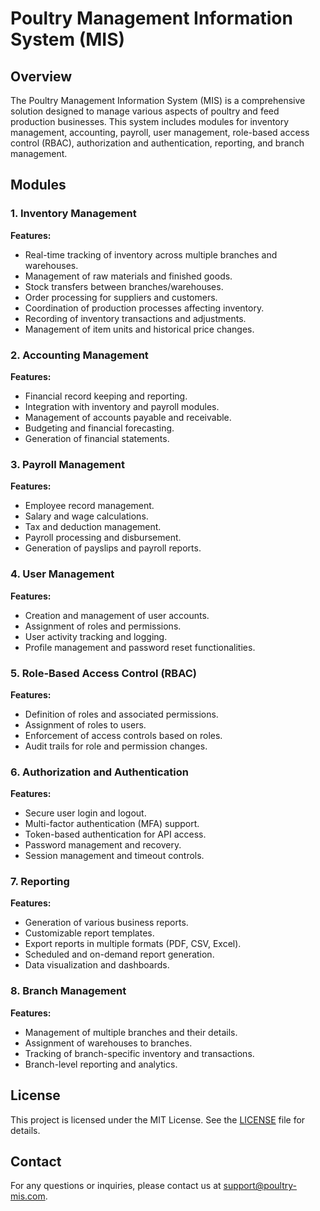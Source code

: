 # Poultry Management Information System (MIS)

## Overview

The Poultry Management Information System (MIS) is a comprehensive solution designed to manage various aspects of poultry and feed production businesses. This system includes modules for inventory management, accounting, payroll, user management, role-based access control (RBAC), authorization and authentication, reporting, and branch management.

## Modules

### 1. Inventory Management

**Features:**

- Real-time tracking of inventory across multiple branches and warehouses.
- Management of raw materials and finished goods.
- Stock transfers between branches/warehouses.
- Order processing for suppliers and customers.
- Coordination of production processes affecting inventory.
- Recording of inventory transactions and adjustments.
- Management of item units and historical price changes.

### 2. Accounting Management

**Features:**

- Financial record keeping and reporting.
- Integration with inventory and payroll modules.
- Management of accounts payable and receivable.
- Budgeting and financial forecasting.
- Generation of financial statements.

### 3. Payroll Management

**Features:**

- Employee record management.
- Salary and wage calculations.
- Tax and deduction management.
- Payroll processing and disbursement.
- Generation of payslips and payroll reports.

### 4. User Management

**Features:**

- Creation and management of user accounts.
- Assignment of roles and permissions.
- User activity tracking and logging.
- Profile management and password reset functionalities.

### 5. Role-Based Access Control (RBAC)

**Features:**

- Definition of roles and associated permissions.
- Assignment of roles to users.
- Enforcement of access controls based on roles.
- Audit trails for role and permission changes.

### 6. Authorization and Authentication

**Features:**

- Secure user login and logout.
- Multi-factor authentication (MFA) support.
- Token-based authentication for API access.
- Password management and recovery.
- Session management and timeout controls.

### 7. Reporting

**Features:**

- Generation of various business reports.
- Customizable report templates.
- Export reports in multiple formats (PDF, CSV, Excel).
- Scheduled and on-demand report generation.
- Data visualization and dashboards.

### 8. Branch Management

**Features:**

- Management of multiple branches and their details.
- Assignment of warehouses to branches.
- Tracking of branch-specific inventory and transactions.
- Branch-level reporting and analytics.


## License

This project is licensed under the MIT License. See the [LICENSE](LICENSE) file for details.

## Contact

For any questions or inquiries, please contact us at support@poultry-mis.com.
